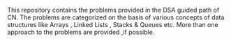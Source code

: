 This repository contains the problems provided in the DSA guided path of  CN. The problems are categorized on the basis of various concepts of data structures like Arrays , Linked Lists , Stacks & Queues etc.
More than one approach to the problems are provided ,if possible.
